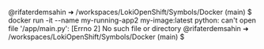 @rifaterdemsahin ➜ /workspaces/LokiOpenShift/Symbols/Docker (main) $ docker run -it --name my-running-app2 my-image:latest
python: can't open file '/app/main.py': [Errno 2] No such file or directory
@rifaterdemsahin ➜ /workspaces/LokiOpenShift/Symbols/Docker (main) $ 